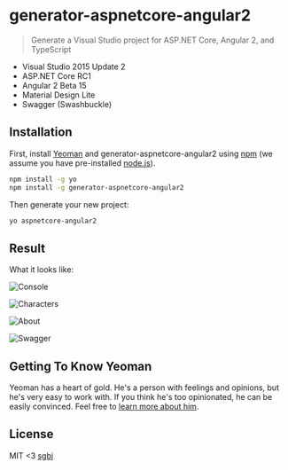 # generator-aspnetcore-angular2
> Generate a Visual Studio project for ASP.NET Core, Angular 2, and TypeScript

* Visual Studio 2015 Update 2
* ASP.NET Core RC1
* Angular 2 Beta 15
* Material Design Lite
* Swagger (Swashbuckle)

## Installation

First, install [Yeoman](http://yeoman.io) and generator-aspnetcore-angular2 using [npm](https://www.npmjs.com/) (we assume you have pre-installed [node.js](https://nodejs.org/)).

```bash
npm install -g yo
npm install -g generator-aspnetcore-angular2
```

Then generate your new project:

```bash
yo aspnetcore-angular2
```

## Result

What it looks like:

![Console](https://raw.githubusercontent.com/sgbj/generator-aspnetcore-angular2/master/screenshots/console.png)

![Characters](https://raw.githubusercontent.com/sgbj/generator-aspnetcore-angular2/master/screenshots/characters.png)

![About](https://raw.githubusercontent.com/sgbj/generator-aspnetcore-angular2/master/screenshots/about.png)

![Swagger](https://raw.githubusercontent.com/sgbj/generator-aspnetcore-angular2/master/screenshots/swagger.png)

## Getting To Know Yeoman

Yeoman has a heart of gold. He&#39;s a person with feelings and opinions, but he&#39;s very easy to work with. If you think he&#39;s too opinionated, he can be easily convinced. Feel free to [learn more about him](http://yeoman.io/).

## License

MIT <3 [sgbj](https://github.com/sgbj)
